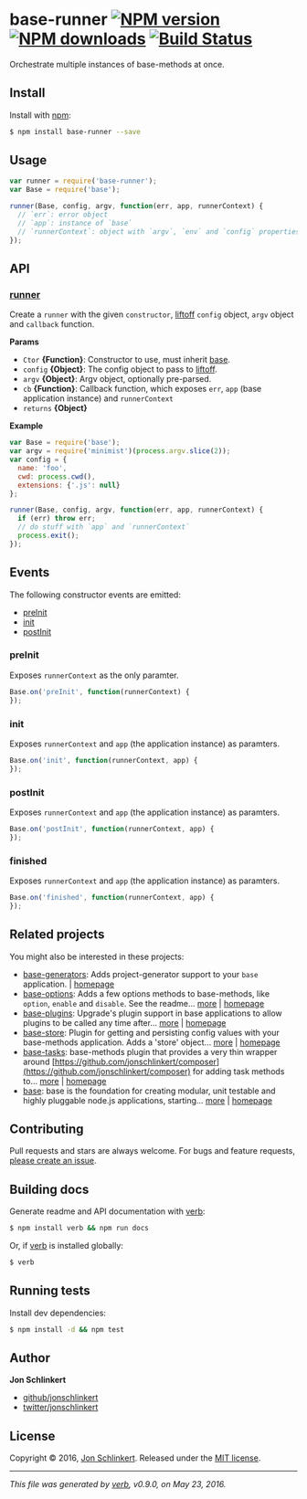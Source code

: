 # base-runner [![NPM version](https://img.shields.io/npm/v/base-runner.svg?style=flat)](https://www.npmjs.com/package/base-runner) [![NPM downloads](https://img.shields.io/npm/dm/base-runner.svg?style=flat)](https://npmjs.org/package/base-runner) [![Build Status](https://img.shields.io/travis/node-base/base-runner.svg?style=flat)](https://travis-ci.org/node-base/base-runner)

Orchestrate multiple instances of base-methods at once.

## Install

Install with [npm](https://www.npmjs.com/):

```sh
$ npm install base-runner --save
```

## Usage

```js
var runner = require('base-runner');
var Base = require('base');

runner(Base, config, argv, function(err, app, runnerContext) {
  // `err`: error object
  // `app`: instance of `base` 
  // `runnerContext`: object with `argv`, `env` and `config` properties
});
```

## API

### [runner](index.js#L35)

Create a `runner` with the given `constructor`, [liftoff](https://github.com/js-cli/js-liftoff) `config` object, `argv` object and `callback` function.

**Params**

* `Ctor` **{Function}**: Constructor to use, must inherit [base](https://github.com/node-base/base).
* `config` **{Object}**: The config object to pass to [liftoff](https://github.com/js-cli/js-liftoff).
* `argv` **{Object}**: Argv object, optionally pre-parsed.
* `cb` **{Function}**: Callback function, which exposes `err`, `app` (base application instance) and `runnerContext`
* `returns` **{Object}**

**Example**

```js
var Base = require('base');
var argv = require('minimist')(process.argv.slice(2));
var config = {
  name: 'foo',
  cwd: process.cwd(),
  extensions: {'.js': null}
};

runner(Base, config, argv, function(err, app, runnerContext) {
  if (err) throw err;
  // do stuff with `app` and `runnerContext`
  process.exit();
});
```

## Events

The following constructor events are emitted:

* [preInit](#preInit)
* [init](#init)
* [postInit](#postInit)

### preInit

Exposes `runnerContext` as the only paramter.

```js
Base.on('preInit', function(runnerContext) {
});
```

### init

Exposes `runnerContext` and `app` (the application instance) as paramters.

```js
Base.on('init', function(runnerContext, app) {
});
```

### postInit

Exposes `runnerContext` and `app` (the application instance) as paramters.

```js
Base.on('postInit', function(runnerContext, app) {
});
```

### finished

Exposes `runnerContext` and `app` (the application instance) as paramters.

```js
Base.on('finished', function(runnerContext, app) {
});
```

## Related projects

You might also be interested in these projects:

* [base-generators](https://www.npmjs.com/package/base-generators): Adds project-generator support to your `base` application. | [homepage](https://github.com/node-base/base-generators)
* [base-options](https://www.npmjs.com/package/base-options): Adds a few options methods to base-methods, like `option`, `enable` and `disable`. See the readme… [more](https://www.npmjs.com/package/base-options) | [homepage](https://github.com/jonschlinkert/base-options)
* [base-plugins](https://www.npmjs.com/package/base-plugins): Upgrade's plugin support in base applications to allow plugins to be called any time after… [more](https://www.npmjs.com/package/base-plugins) | [homepage](https://github.com/node-base/base-plugins)
* [base-store](https://www.npmjs.com/package/base-store): Plugin for getting and persisting config values with your base-methods application. Adds a 'store' object… [more](https://www.npmjs.com/package/base-store) | [homepage](https://github.com/node-base/base-store)
* [base-tasks](https://www.npmjs.com/package/base-tasks): base-methods plugin that provides a very thin wrapper around [https://github.com/jonschlinkert/composer](https://github.com/jonschlinkert/composer) for adding task methods to… [more](https://www.npmjs.com/package/base-tasks) | [homepage](https://github.com/jonschlinkert/base-tasks)
* [base](https://www.npmjs.com/package/base): base is the foundation for creating modular, unit testable and highly pluggable node.js applications, starting… [more](https://www.npmjs.com/package/base) | [homepage](https://github.com/node-base/base)

## Contributing

Pull requests and stars are always welcome. For bugs and feature requests, [please create an issue](https://github.com/node-base/base-runner/issues/new).

## Building docs

Generate readme and API documentation with [verb](https://github.com/verbose/verb):

```sh
$ npm install verb && npm run docs
```

Or, if [verb](https://github.com/verbose/verb) is installed globally:

```sh
$ verb
```

## Running tests

Install dev dependencies:

```sh
$ npm install -d && npm test
```

## Author

**Jon Schlinkert**

* [github/jonschlinkert](https://github.com/jonschlinkert)
* [twitter/jonschlinkert](http://twitter.com/jonschlinkert)

## License

Copyright © 2016, [Jon Schlinkert](https://github.com/jonschlinkert).
Released under the [MIT license](https://github.com/node-base/base-runner/blob/master/LICENSE).

***

_This file was generated by [verb](https://github.com/verbose/verb), v0.9.0, on May 23, 2016._